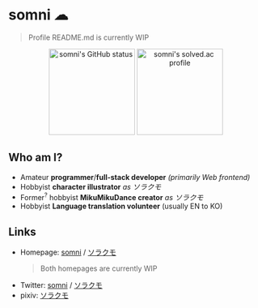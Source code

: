somni ☁
=======
> Profile README.md is currently WIP

<p align="center">
 <a href="#"><img src="https://github-readme-stats.vercel.app/api?username=somnisomni&theme=gotham" alt="somni's GitHub status" height="170px" /></a>
 <a href="https://solved.ac/sdskykloud"><img src="http://mazassumnida.wtf/api/v2/generate_badge?boj=sdskykloud" alt="somni's solved.ac profile" height="170px" /></a>
</p>

Who am I?
---------
  * Amateur **programmer**/**full-stack developer** *(primarily Web frontend)*
  * Hobbyist **character illustrator** *as ソラクモ*
  * Former<sup>?</sup> hobbyist **MikuMikuDance creator** *as ソラクモ*
  * Hobbyist **Language translation volunteer** (usually EN to KO)

Links
-----
  * Homepage: [somni](https://somni.one) / [ソラクモ](https://srkm.work)
    > Both homepages are currently WIP
  * Twitter: [somni](https://twitter.com/somni_somni) / [ソラクモ](https://twitter.com/sd_srkm)
  * pixiv: [ソラクモ](https://www.pixiv.net/users/21160166)
